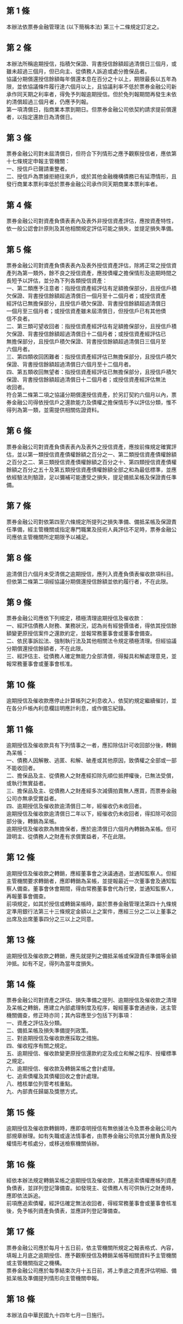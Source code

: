 第 1 條
-------
本辦法依票券金融管理法 (以下簡稱本法) 第三十二條規定訂定之。

第 2 條
-------
本辦法所稱逾期授信，指積欠保證、背書授信餘額超過清償日三個月，或  
雖未超過三個月，但已向主、從債務人訴追或處分擔保品者。  
協議分期償還授信餘額每年償還本息在百分之十以上，期限最長以五年為  
限，並依協議條件履行達六個月以上，且協議利率不低於票券金融公司新  
承作同天期之利率者，得免予列報逾期授信。但於免列報期間再發生未依  
約清償超過三個月者，仍應予列報。  
第一項清償日，指商業本票到期日。但票券金融公司依契約請求提前償還  
者，以指定還款日為清償日。

第 3 條
-------
票券金融公司對未屆清償日，但符合下列情形之應予觀察授信者，應依第  
十七條規定申報主管機關：  
一、授信戶已聲請重整者。  
二、授信戶為票據拒絕往來戶，或於其他金融機構債務已有延滯情形，且  
    發行商業本票利率低於票券金融公司承作同天期商業本票利率者。

第 4 條
-------
票券金融公司對資產負債表表內及表外非授信資產評估，應按資產特性，  
依一般公認會計原則及其他相關規定評估可能之損失，並提足損失準備。

第 5 條
-------
票券金融公司對資產負債表表內及表外授信資產評估，除將正常之授信資  
產列為第一類外，餘不良之授信資產，應按債權之擔保情形及逾期時間之  
長短予以評估，並分為下列各類授信資產：  
一、第二類應予注意者：指授信資產經評估有足額擔保部分，且授信戶積  
    欠保證、背書授信餘額超過清償日一個月至十二個月者；或授信資產  
    經評估已無擔保部分，且授信戶積欠保證、背書授信餘額超過清償日  
    一個月至三個月者；或授信資產雖未屆清償日，但授信戶已有其他債  
    信不良者。  
二、第三類可望收回者：指授信資產經評估有足額擔保部分，且授信戶積  
    欠保證、背書授信餘額超過清償日十二個月者；或授信資產經評估已  
    無擔保部分，且授信戶積欠保證、背書授信餘額超過清償日三個月至  
    六個月者。  
三、第四類收回困難者：指授信資產經評估已無擔保部分，且授信戶積欠  
    保證、背書授信餘額超過清償日六個月至十二個月者。  
四、第五類收回無望者：指授信資產經評估已無擔保部分，且授信戶積欠  
    保證、背書授信餘額超過清償日十二個月者；或授信資產經評估無法  
    收回者。  
符合第二條第二項之協議分期償還授信資產，於另訂契約六個月以內，票  
券金融公司得依授信戶之還款能力及債權之擔保情形予以評估分類，惟不  
得列為第一類，並需提供相關佐證資料。

第 6 條
-------
票券金融公司對資產負債表表內及表外之授信資產，應按前條規定確實評  
估，並以第一類授信資產債權餘額之百分之一、第二類授信資產債權餘額  
之百分之二、第三類授信資產債權餘額之百分之十、第四類授信資產債權  
餘額之百分之五十及第五類授信資產債權餘額全部之和為最低標準，並應  
依經驗法則驗證，足以彌補可能遭受之損失，提足備抵呆帳及保證責任準  
備。

第 7 條
-------
票券金融公司對依第四至六條規定所提列之損失準備、備抵呆帳及保證責  
任準備，經主管機關或指定專門職業及技術人員評估不足時，票券金融公  
司應依主管機關所定期限予以補足。

第 8 條
-------
逾清償日六個月未受清償之逾期授信，應列入資產負債表催收款項科目。  
但依第二條第二項經協議分期償還授信餘額並依約履行者，不在此限。

第 9 條
-------
票券金融公司應依下列規定，積極清理逾期授信及催收款：  
一、經評估債務人財務、業務狀況，認為尚有經營價值者，得依其授信餘  
    額變更原授信案件之還款約定，並報常務董事會或董事會備查。  
二、依民事訴訟法、強制執行法及其他相關法令規定積極清理。但經協議  
    分期償還授信餘額者，不在此限。  
三、經評估主、從債務人確定無能力全部清償，得擬具和解處理意見，並  
    報常務董事會或董事會核准。

第 10 條
--------
逾期授信及催收款應停止計算帳列之利息收入，依契約規定繼續催討，並  
在各分戶帳內利息欄註明應計利息，或作備忘紀錄。

第 11 條
--------
逾期授信及催收款具有下列情事之一者，應扣除估計可收回部分後，轉銷  
為呆帳：  
一、債務人因解散、逃匿、和解、破產或其他原因，致債權之全部或一部  
    不能收回者。  
二、擔保品及主、從債務人之財產經扣除先順位抵押權後，已無法受償，  
    或執行無實益者。  
三、擔保品及主、從債務人之財產經多次減價拍賣無人應買，而票券金融  
    公司亦無承受實益者。  
四、逾期授信及催收款逾清償日二年，經催收仍未收回者。  
逾期授信及催收款逾清償日二年以下，經催收仍未收回者，得扣除可收回  
部分後，轉銷為呆帳。  
逾期授信及催收款為無擔保者，應於逾清償日六個月內轉銷為呆帳。但可  
證明主、從債務人之財產有求償實益者，不在此限。

第 12 條
--------
逾期授信及催收款之轉銷，應經董事會之決議通過，並通知監察人。但經  
主管機關要求轉銷者，應即轉銷為呆帳，並提報最近一次董事會及通知監  
察人備查。董事會休會期間，得由常務董事會代為行使，並通知監察人，  
再報董事會備查。  
前項規定，如其於授信或轉銷呆帳時，屬於票券金融管理法第四十九條規  
定準用銀行法第三十三條規定金額以上之案件，應經三分之二以上董事之  
出席及出席董事四分之三以上之同意。

第 13 條
--------
逾期授信及催收款之轉銷，應先就提列之備抵呆帳或保證責任準備等金額  
沖抵。如有不足，得列為當年度損失。

第 14 條
--------
票券金融公司對資產之評估、損失準備之提列、逾期授信及催收款之清理  
及呆帳之轉銷，應建立內部處理制度及程序，報經董事會通過後，送主管  
機關備查，修正時亦同；其內容應至少包括下列事項：  
一、資產之評估及分類。  
二、備抵呆帳及損失準備提列政策。  
三、對逾期授信及催收款應採取之措施。  
四、催收程序有關之規定。  
五、逾期授信、催收款變更原授信還款約定及成立和解之程序、授權標準  
    之規定。  
六、逾期授信、催收款及轉銷呆帳之會計處理。  
七、追索債權及其債權回收之會計處理。  
八、稽核單位列管考核重點。  
九、內部責任歸屬及獎懲方式。

第 15 條
--------
逾期授信及催收款轉銷時，應即查明授信有無依據法令及票券金融公司內  
部規章辦理。如有失職或違法情事者，由票券金融公司依其分層負責及授  
權情形考核處分，或移送檢察機關偵辦。

第 16 條
--------
經依本辦法規定轉銷呆帳之逾期授信及催收款，其應追索債權應帳列資產  
負債表，並詳列登記簿備查。如發現主、從債務人有可供執行之財產時，  
應即依法訴追。  
前項應追索債權，經評估確定無法收回者，得經常務董事會或董事會核准  
後，免予帳列資產負債表，並應詳列登記簿備查。

第 17 條
--------
票券金融公司應於每月十五日前，依主管機關所規定之報表格式、內容，  
填報上月底之逾期授信、應予觀察授信及轉銷呆帳等相關資料予主管機關  
或主管機關指定之機構。  
票券金融公司應於每季結束次月十五日前，將上季底之資產評估明細、備  
抵呆帳及準備提列情形向主管機關申報。

第 18 條
--------
本辦法自中華民國九十四年七月一日施行。

